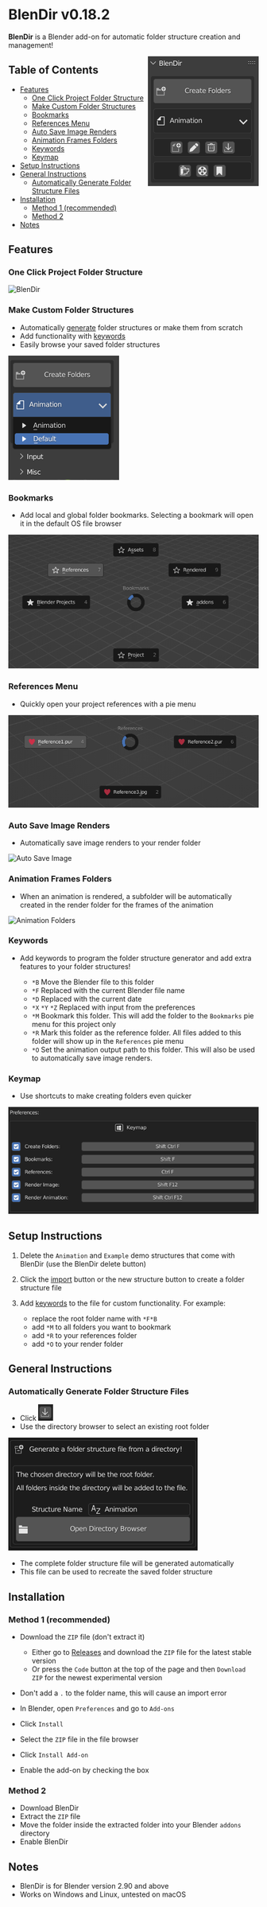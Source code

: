 # BlenDir v0.18.2 <!-- omit in toc -->

**BlenDir** is a Blender add-on for automatic folder structure creation and management!

<img align="right" src="docs/blendir.PNG">

## Table of Contents <!-- omit in toc -->

- [Features](#features)
  - [One Click Project Folder Structure](#one-click-project-folder-structure)
  - [Make Custom Folder Structures](#make-custom-folder-structures)
  - [Bookmarks](#bookmarks)
  - [References Menu](#references-menu)
  - [Auto Save Image Renders](#auto-save-image-renders)
  - [Animation Frames Folders](#animation-frames-folders)
  - [Keywords](#keywords)
  - [Keymap](#keymap)
- [Setup Instructions](#setup-instructions)
- [General Instructions](#general-instructions)
  - [Automatically Generate Folder Structure Files](#automatically-generate-folder-structure-files)
- [Installation](#installation)
  - [Method 1 (recommended)](#method-1-recommended)
  - [Method 2](#method-2)
- [Notes](#notes)

## Features

### One Click Project Folder Structure

![BlenDir](https://user-images.githubusercontent.com/65575771/171467683-33cff7dd-3283-49f4-96e9-62ec3184f878.gif)

### Make Custom Folder Structures

- Automatically [generate](#generate-folder-structure-files-from-existing-directories) folder structures or make them from scratch
- Add functionality with [keywords](#keywords)
- Easily browse your saved folder structures

![Browse](docs/browse.PNG)

### Bookmarks

- Add local and global folder bookmarks. Selecting a bookmark will open it in the default OS file browser

![Bookmarks](docs/bookmarks.PNG)

### References Menu

- Quickly open your project references with a pie menu

![References](docs/references.PNG)

### Auto Save Image Renders

- Automatically save image renders to your render folder

![Auto Save Image](https://user-images.githubusercontent.com/65575771/172444114-f999af6f-bfbc-4aad-9d0d-56bb9e1d1737.gif)

### Animation Frames Folders

- When an animation is rendered, a subfolder will be automatically created in the render folder for the frames of the animation

![Animation Folders](https://user-images.githubusercontent.com/65575771/172444538-713edd96-4969-4d76-bd6e-bf8c1cd42407.gif)

### Keywords

- Add keywords to program the folder structure generator and add extra features to your folder structures!

  - `*B` Move the Blender file to this folder
  - `*F` Replaced with the current Blender file name
  - `*D` Replaced with the current date
  - `*X` `*Y` `*Z` Replaced with input from the preferences
  - `*M` Bookmark this folder. This will add the folder to the `Bookmarks` pie menu for this project only
  - `*R` Mark this folder as the reference folder. All files added to this folder will show up in the `References` pie menu
  - `*O` Set the animation output path to this folder. This will also be used to automatically save image renders.

### Keymap

- Use shortcuts to make creating folders even quicker

![Keymap](docs/keymap.PNG)

## Setup Instructions

1. Delete the `Animation` and `Example` demo structures that come with BlenDir (use the BlenDir delete button)
2. Click the [import](#generate-folder-structure-files-from-existing-directories) button or the new structure button to create a folder structure file
3. Add [keywords](#keywords) to the file for custom functionality. For example:

     - replace the root folder name with `*F*B`
     - add `*M` to all folders you want to bookmark
     - add `*R` to your references folder
     - add `*O` to your render folder

## General Instructions

### Automatically Generate Folder Structure Files

- Click ![Import Structure](docs/import.PNG)
- Use the directory browser to select an existing root folder

![Directory Browser](docs/directory_browser.PNG)

- The complete folder structure file will be generated automatically
- This file can be used to recreate the saved folder structure

## Installation

### Method 1 (recommended)

- Download the `ZIP` file (don't extract it)
  - Either go to [Releases](https://github.com/DanielBoxer/BlenDir/releases/latest) and download the `ZIP` file for the latest stable version
  - Or press the `Code` button at the top of the page and then `Download ZIP` for the newest experimental version

- Don't add a `.` to the folder name, this will cause an import error
- In Blender, open `Preferences` and go to `Add-ons`
- Click `Install`
- Select the `ZIP` file in the file browser
- Click `Install Add-on`
- Enable the add-on by checking the box

### Method 2

- Download BlenDir
- Extract the `ZIP` file
- Move the folder inside the extracted folder into your Blender `addons` directory
- Enable BlenDir

## Notes

- BlenDir is for Blender version 2.90 and above
- Works on Windows and Linux, untested on macOS
